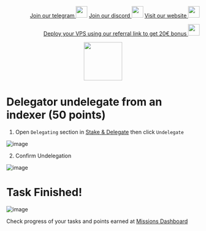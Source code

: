 <p style="font-size:14px" align="right">
<a href="https://t.me/kjnotes" target="_blank">Join our telegram <img src="https://user-images.githubusercontent.com/50621007/183283867-56b4d69f-bc6e-4939-b00a-72aa019d1aea.png" width="30"/></a>
<a href="https://discord.gg/fRVzvPBh" target="_blank">Join our discord <img src="https://user-images.githubusercontent.com/50621007/176236430-53b0f4de-41ff-41f7-92a1-4233890a90c8.png" width="30"/></a>
<a href="https://kjnodes.com/" target="_blank">Visit our website <img src="https://user-images.githubusercontent.com/50621007/168689709-7e537ca6-b6b8-4adc-9bd0-186ea4ea4aed.png" width="30"/></a>
</p>

<p style="font-size:14px" align="right">
<a href="https://hetzner.cloud/?ref=y8pQKS2nNy7i" target="_blank">Deploy your VPS using our referral link to get 20€ bonus <img src="https://user-images.githubusercontent.com/50621007/174612278-11716b2a-d662-487e-8085-3686278dd869.png" width="30"/></a>
</p>

<p align="center">
  <img height="100" height="auto" src="https://user-images.githubusercontent.com/50621007/177323789-e6be59ae-0dfa-4e86-b3a8-028a4f0c465c.png">
</p>

# Delegator undelegate from an indexer (50 points)
1. Open `Delegating` section in [Stake & Delegate](https://frontier.subquery.network/staking/my-profile/delegating) then click `Undelegate`

![image](https://user-images.githubusercontent.com/50621007/177404913-ef1cc719-816f-4e59-b556-ce1302ad3aab.png)

2. Confirm Undelegation

![image](https://user-images.githubusercontent.com/50621007/177405352-f38cb1de-8392-470c-bf27-978b7ed8fbf8.png)

# Task Finished!

![image](https://user-images.githubusercontent.com/50621007/177405470-69163ba0-4540-4c34-bffb-a06e874db38c.png)

Check progress of your tasks and points earned at [Missions Dashboard](https://frontier.subquery.network/missions/my-missions)
